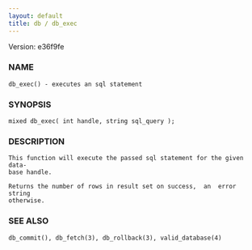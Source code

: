 ```yaml
---
layout: default
title: db / db_exec
---
```


Version: e36f9fe




### NAME
    db_exec() - executes an sql statement


### SYNOPSIS
    mixed db_exec( int handle, string sql_query );


### DESCRIPTION
    This function will execute the passed sql statement for the given data‐
    base handle.

    Returns the number of rows in result set on success,  an  error  string
    otherwise.


### SEE ALSO
    db_commit(), db_fetch(3), db_rollback(3), valid_database(4)



